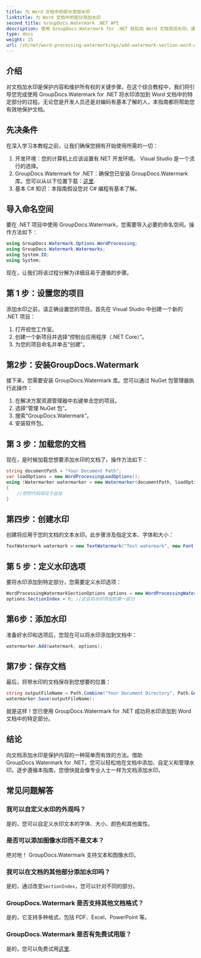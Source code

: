 ```yaml
---
title: 为 Word 文档中的部分添加水印
linktitle: 为 Word 文档中的部分添加水印
second_title: GroupDocs.Watermark .NET API
description: 使用 GroupDocs.Watermark for .NET 轻松向 Word 文档添加水印。通过这个简单的指南保护您的内容。
type: docs
weight: 15
url: /zh/net/word-processing-watermarkings/add-watermark-section-word-docs/
---
```

## 介绍
对文档加水印是保护内容和维护所有权的关键步骤。在这个综合教程中，我们将引导您完成使用 GroupDocs.Watermark for .NET 将水印添加到 Word 文档中的特定部分的过程。无论您是开发人员还是对编码有基本了解的人，本指南都将帮助您有效地保护文档。
## 先决条件
在深入学习本教程之前，让我们确保您拥有开始使用所需的一切：
1. 开发环境：您的计算机上应该设置有.NET 开发环境。 Visual Studio 是一个流行的选择。
2.  GroupDocs.Watermark for .NET：确保您已安装 GroupDocs.Watermark 库。您可以从以下位置下载：[这里](https://releases.groupdocs.com/Watermark/net/).
3. 基本 C# 知识：本指南假设您对 C# 编程有基本了解。
## 导入命名空间
要在 .NET 项目中使用 GroupDocs.Watermark，您需要导入必要的命名空间。操作方法如下：
```csharp
using GroupDocs.Watermark.Options.WordProcessing;
using GroupDocs.Watermark.Watermarks;
using System.IO;
using System;
```
现在，让我们将该过程分解为详细且易于遵循的步骤。
## 第 1 步：设置您的项目
添加水印之前，请正确设置您的项目。首先在 Visual Studio 中创建一个新的 .NET 项目：
1. 打开视觉工作室。
2. 创建一个新项目并选择“控制台应用程序（.NET Core）”。
3. 为您的项目命名并单击“创建”。
## 第2步：安装GroupDocs.Watermark
接下来，您需要安装 GroupDocs.Watermark 库。您可以通过 NuGet 包管理器执行此操作：
1. 在解决方案资源管理器中右键单击您的项目。
2. 选择“管理 NuGet 包”。
3. 搜索“GroupDocs.Watermark”。
4. 安装软件包。
## 第 3 步：加载您的文档
现在，是时候加载您想要添加水印的文档了。操作方法如下：
```csharp
string documentPath = "Your Document Path";
var loadOptions = new WordProcessingLoadOptions();
using (Watermarker watermarker = new Watermarker(documentPath, loadOptions))
{
    //您的代码将位于此处
}
```
## 第四步：创建水印
创建将应用于您的文档的文本水印。此步骤涉及指定文本、字体和大小：
```csharp
TextWatermark watermark = new TextWatermark("Test watermark", new Font("Arial", 19));
```
## 第 5 步：定义水印选项
要将水印添加到特定部分，您需要定义水印选项：
```csharp
WordProcessingWatermarkSectionOptions options = new WordProcessingWatermarkSectionOptions();
options.SectionIndex = 0; //这会将水印添加到第一部分
```
## 第6步：添加水印
准备好水印和选项后，您现在可以将水印添加到文档中：
```csharp
watermarker.Add(watermark, options);
```
## 第7步：保存文档
最后，将带水印的文档保存到您想要的位置：
```csharp
string outputFileName = Path.Combine("Your Document Directory", Path.GetFileName(documentPath));
watermarker.Save(outputFileName);
```
就是这样！您已使用 GroupDocs.Watermark for .NET 成功将水印添加到 Word 文档中的特定部分。
## 结论
向文档添加水印是保护内容的一种简单而有效的方法。借助 GroupDocs.Watermark for .NET，您可以轻松地在文档中添加、自定义和管理水印。逐步遵循本指南，您很快就会像专业人士一样为文档添加水印。
## 常见问题解答
### 我可以自定义水印的外观吗？
是的，您可以自定义水印文本的字体、大小、颜色和其他属性。
### 是否可以添加图像水印而不是文本？
绝对地！ GroupDocs.Watermark 支持文本和图像水印。
### 我可以在文档的其他部分添加水印吗？
是的，通过改变`SectionIndex`，您可以针对不同的部分。
### GroupDocs.Watermark 是否支持其他文档格式？
是的，它支持多种格式，包括 PDF、Excel、PowerPoint 等。
### GroupDocs.Watermark 是否有免费试用版？
是的，您可以免费试用[这里](https://releases.groupdocs.com/).